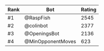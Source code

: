 Rank|Bot|Rating
---|---|---
#1|@RaspFish|2545
#2|@colinbot|2377
#3|@OpeningsBot|2136
#4|@MinOpponentMoves|623
